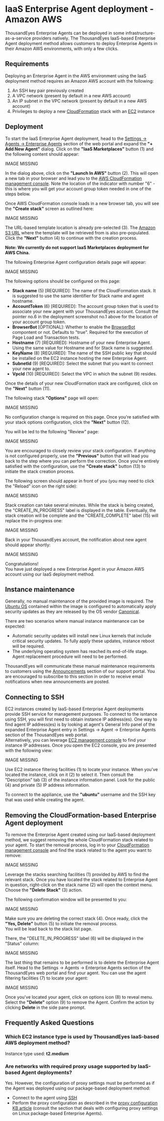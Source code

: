 # IaaS Enterprise Agent deployment - Amazon AWS

ThousandEyes Enterprise Agents can be deployed in some infrastructure-as-a-service providers natively. The ThousandEyes IaaS-based Enterprise Agent deployment method allows customers to deploy Enterprise Agents in their Amazon AWS environments, with only a few clicks.

## Requirements

 Deploying an Enterprise Agent in the AWS environment using the IaaS deployment method requires an Amazon AWS account with the following:

1. An SSH key pair previously created
2. A VPC network \(present by default in a new AWS account\)
3. An IP subnet in the VPC network \(present by default in a new AWS account\)
4. Privileges to deploy a new [CloudFormation](https://aws.amazon.com/cloudformation/) stack with an [EC2](https://aws.amazon.com/ec2/) instance

##  Deployment

 To start the IaaS Enterprise Agent deployment, head to the [Settings -&gt; Agents -&gt; Enterprise Agents](https://app.thousandeyes.com/settings/agents/enterprise/?section=agents) section of the web portal and expand the **"+ Add New Agent"** dialog. Click on the **"IaaS Marketplaces"** button \(1\) and the following content should appear:

IMAGE MISSING

In the dialog above, click on the **"Launch In AWS"** button \(2\). This will open a new tab in your browser and lead you to the [AWS CloudFormation management console](https://console.aws.amazon.com/cloudformation/). Note the location of the indicator with number "6" - this is where you will get your account group token needed in one of the steps below.

Once AWS CloudFormation console loads in a new browser tab, you will see the **"Create stack"** screen as outlined here:

IMAGE MISSING

The URL-based template location is already pre-selected \(3\). The [Amazon S3 URL](https://s3-us-west-1.amazonaws.com/oneclick-ea.aws.thousandeyes/aws-ea-oneclick.yaml) where the template will be retrieved from is also pre-populated.   
Click the **"Next"** button \(4\) to continue with the creation process.

**Note: We currently do not support IaaS Marketplaces deployment for AWS China.**

The following Enterprise Agent configuration details page will appear:

IMAGE MISSING

The following options should be configured on this page:

* **Stack name** \(5\) \[REQUIRED\]: The name of the CloudFormation stack. It is suggested to use the same identifier for Stack name and agent hostname.
* **AccountToken** \(6\) \[REQUIRED\]: The account group token that is used to associate your new agent with your ThousandEyes account. Consult the pointer no.6 in the deployment screenshot no.1 above for the location of your account group token.
* **BrowserBot** \[OPTIONAL\]: Whether to enable the [BrowserBot](https://success.thousandeyes.com/PublicArticlePage?articleIdParam=kA0E0000000CmnsKAC) compontent or not. Defaults to "true". Required for the execution of Page Load and Transaction tests.
* **Hostname** \(7\) \[REQUIRED\]: Hostname of your new Enterprise Agent. Using the same value for Hostname and for Stack name is suggested.
* **KeyName** \(8\) \[REQUIRED\]: The name of the SSH public key that should be installed on the EC2 instance hosting the new Enterprise Agent.
* **SubnetId** \(9\) \[REQUIRED\]: Select the subnet that you want to connect your new agent to.
* **VpcId** \(10\) \[REQUIRED\]: Select the VPC in which the subnet \(9\) resides.

 Once the details of your new CloudFormation stack are configured, click on the **"Next"** button \(11\).

The following stack **"Options"** page will open:

IMAGE MISSING

No configuration change is required on this page. Once you're satisfied with your stack options configuration, click the **"Next"** button \(12\).

You will be led to the following "Review" page:

IMAGE MISSING

You are encouraged to closely review your stack configuration. If anything is not configured properly, use the **"Previous"** button that will lead you back to the step where you can perform the correction. Once you're entirely satisfied with the configuration, use the **"Create stack"** button \(13\) to initiate the stack creation process.

The following screen should appear in front of you \(you may need to click the "Reload" icon on the right side\):

IMAGE MISSING

Stack creation can take several minutes. While the stack is being created, the "CREATE\_IN\_PROGRESS" label is displayed in the table. Eventually, the stack creation will be complete and the "CREATE\_COMPLETE" label \(15\) will replace the in-progress one:

IMAGE MISSING

Back in your ThousandEyes account, the notification about new agent should appear shortly:

IMAGE MISSING

Congratulations!  
You have just deployed a new Enterprise Agent in your Amazon AWS account using our IaaS deployment method.

## Instance maintenance

 Generally, no manual maintenance of the provided image is required. The [Ubuntu OS](https://www.ubuntu.com/) contained within the image is configured to automatically apply security updates as they are released by the OS vendor [Canonical](https://www.canonical.com/).

There are two scenarios where manual instance maintenance can be expected:

* Automatic security updates will install new Linux kernels that include critical security updates. To fully apply these updates, instance reboot will be required.
* The underlying operating system has reached its end-of-life stage. Agent replacement procedure will need to be performed.

 ThousandEyes will communicate these manual maintenance requirements to customers using the [Announcements](https://success.thousandeyes.com/Articles?category=Announcements) section of our support portal. You are encouraged to subscribe to this section in order to receive email notifications when new announcements are posted.

## Connecting to SSH

 EC2 instances created by IaaS-based Enterprise Agent deployments provide SSH service for management purposes. To connect to the isntance using SSH, you will first need to obtain instance IP address\(es\). One way to find agent IP address\(es\) is by looking at agent's General Info panel of the expanded Enterprise Agent entry in Settings -&gt; Agent -&gt; Enterprise Agents section of the ThousandEyes web portal.  
Alternatively, you can leverage [EC2 management console](https://console.aws.amazon.com/ec2) to find your instance IP addresses. Once you open the EC2 console, you are presented with the following view:

IMAGE MISSING

Use EC2 instance filtering facilities \(1\) to locate your instance. When you've located the instance, click on it \(2\) to select it. Then consult the "Description" tab \(3\) of the instance information panel. Look for the public \(4\) and private \(5\) IP address information.

To connect to the appliance, use the **"ubuntu"** username and the SSH key that was used while creating the agent.

## Removing the CloudFormation-based Enterprise Agent deployment

 To remove the Enterprise Agent created using our IaaS-based deployment method, we suggest removing the whole CloudFormation stack related to your agent. To start the removal process, log in to your [CloudFormation management console](https://console.aws.amazon.com/cloudformation) and find the stack related to the agent you want to remove:

IMAGE MISSING

Leverage the stacks searching facilities \(1\) provided by AWS to find the relevant stack. Once you have located the stack related to Enterprise Agent in question, right-click on the stack name \(2\) will open the context menu. Choose the **"Delete Stack"** \(3\) action.

The following confirmation window will be presented to you:

IMAGE MISSING

Make sure you are deleting the correct stack \(4\). Once ready, click the **"Yes, Delete"** button \(5\) to initiate the removal process.  
You will be lead back to the stack list page.

There, the "DELETE\_IN\_PROGRESS" label \(6\) will be displayed in the "Status" column:

IMAGE MISSING

The last thing that remains to be performed is to delete the Enterprise Agent itself. Head to the Settings -&gt; Agents -&gt; Enterprise Agents section of the ThousandEyes web portal and find your agent. You can use the agent filtering facilities \(7\) to locate your agent:

IMAGE MISSING

Once you've located your agent, click on options icon \(8\) to reveal menu. Select the **"Delete"** option \(9\) to remove the Agent. Confirm the action by clicking **Delete** in the side pane prompt.

## Frequently Asked Questions

### Which EC2 instance type is used by ThousandEyes IaaS-based AWS deployment method?

 Instance type used: **t2.medium**

### Are networks with required proxy usage supported by IaaS-based Agent deployments?

 Yes. However, the configuration of proxy settings must be performed as if the Agent was deployed using our package-based deployment method:

* Connect to the agent using [SSH]()
* Perform the proxy configuration as described in the [proxy configuration KB article](https://success.thousandeyes.com/PublicArticlePage?articleIdParam=kA044000000LB2kCAG) \(consult the section that deals with configuring proxy settings on Linux package-based Enterprise Agents\).

